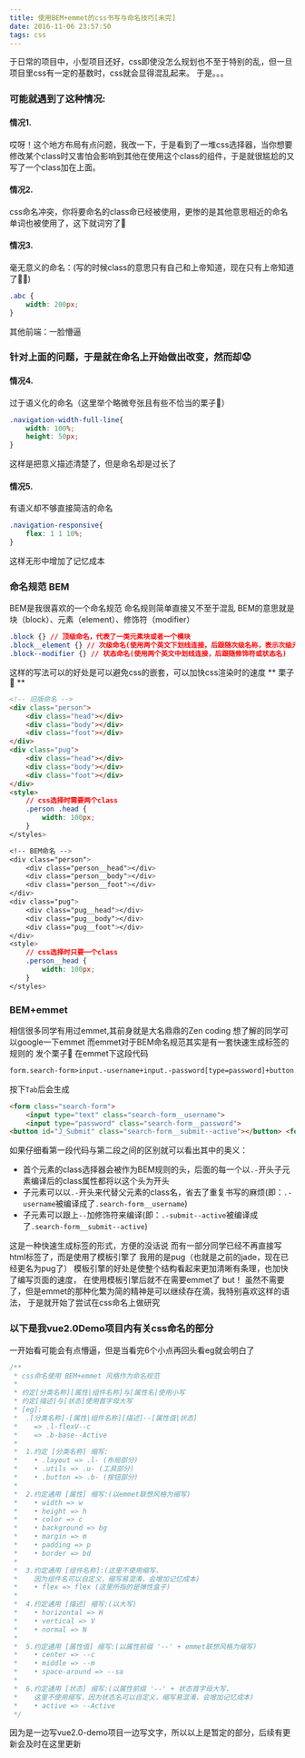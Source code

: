 ```yaml
---
title: 使用BEM+emmet的css书写与命名技巧[未完]
date: 2016-11-06 23:57:50
tags: css
---
```

于日常的项目中，小型项目还好，css即使没怎么规划也不至于特别的乱，但一旦项目里css有一定的基数时，css就会显得混乱起来。
于是。。。
### 可能就遇到了这种情况:
#### 情况1.
哎呀！这个地方布局有点问题，我改一下，于是看到了一堆css选择器，当你想要修改某个class时又害怕会影响到其他在使用这个class的组件，于是就很尴尬的又写了一个class加在上面。
    
#### 情况2.

css命名冲突，你将要命名的class命已经被使用，更惨的是其他意思相近的命名单词也被使用了，这下就词穷了🤕
#### 情况3. 
毫无意义的命名：(写的时候class的意思只有自己和上帝知道，现在只有上帝知道了🙆🏻)
```css
.abc {
    width: 200px;
}
```
其他前端：一脸懵逼
### 针对上面的问题，于是就在命名上开始做出改变，然而却😟
#### 情况4.
过于语义化的命名（这里举个略微夸张且有些不恰当的栗子🌰）    
```css
.navigation-width-full-line{
    width: 100%;
    height: 50px;
}
``` 
这样是把意义描述清楚了，但是命名却是过长了
#### 情况5. 
有语义却不够直接简洁的命名    
```css
.navigation-responsive{
    flex: 1 1 10%;
}
```
这样无形中增加了记忆成本

### 命名规范 BEM
BEM是我很喜欢的一个命名规范
命名规则简单直接又不至于混乱
BEM的意思就是块（block）、元素（element）、修饰符（modifier）
```css
.block {} // 顶级命名，代表了一类元素块或者一个模块
.block__element {} // 次级命名(使用两个英文下划线连接，后跟随次级名称，表示次级元素或属性)
.block--modifier {} // 状态命名(使用两个英文中划线连接，后跟随修饰符或状态名)
```
这样的写法可以的好处是可以避免css的嵌套，可以加快css渲染时的速度
** 栗子🌰 **
```html
<!-- 旧版命名 -->
<div class="person">
    <div class="head"></div>
    <div class="body"></div>
    <div class="foot"></div>
</div>
<div class="pug">
    <div class="head"></div>
    <div class="body"></div>
    <div class="foot"></div>
</div>
<style>
    // css选择时需要两个class
    .person .head {
        width: 100px;
    }
</styles>

<!-- BEM命名 -->
<div class="person">
    <div class="person__head"></div>
    <div class="person__body"></div>
    <div class="person__foot"></div>
</div>
<div class="pug">
    <div class="pug__head"></div>
    <div class="pug__body"></div>
    <div class="pug__foot"></div>
</div>
<style>
    // css选择时只要一个class
    .person__head {
        width: 100px;
    }
</styles>
```

### BEM+emmet
相信很多同学有用过emmet,其前身就是大名鼎鼎的Zen coding
想了解的同学可以google一下emmet
而emmet对于BEM命名规范其实是有一套快速生成标签的规则的
发个栗子🌰
在emmet下这段代码
```html
form.search-form>input.-username+input.-password[type=password]+button.-submit--active|bem
```
按下`Tab`后会生成
```html
<form class="search-form">
    <input type="text" class="search-form__username">
    <input type="password" class="search-form__password">
<button id="J_Submit" class="search-form__submit--active"></button> <form>
```
如果仔细看第一段代码与第二段之间的区别就可以看出其中的奥义：
* 首个元素的class选择器会被作为BEM规则的头，后面的每一个以`.-`开头子元素编译后的class属性都将以这个头为开头
* 子元素可以以`.-`开头来代替父元素的class名，省去了重复书写的麻烦(即：`.-username`被编译成了`.search-form__username`)
* 子元素可以跟上`--`加修饰符来编译(即：`.-submit--active`被编译成了`.search-form__submit--active`)

这是一种快速生成标签的形式，方便的没话说
而有一部分同学已经不再直接写html标签了，而是使用了模板引擎了
我用的是pug（也就是之前的jade，现在已经更名为pug了）
模板引擎的好处是使整个结构看起来更加清晰有条理，也加快了编写页面的速度，
在使用模板引擎后就不在需要emmet了
but！
虽然不需要了，但是emmet的那种化繁为简的精神是可以继续存在滴，我特别喜欢这样的语法，
于是就开始了尝试在css命名上做研究

### 以下是我vue2.0Demo项目内有关css命名的部分
一开始看可能会有点懵逼，但是当看完6个小点再回头看eg就会明白了
```js
/**
 * css命名使用 BEM+emmet 风格作为命名规范
 * 
 * 约定[分类名称][属性|组件名称]与[属性名]使用小写
 * 约定[描述]与[状态]使用首字母大写
 * [eg]:
 *  .[分类名称]-[属性|组件名称][描述]--[属性值|状态]
 *    => .l-flexV--c
 *    => .b-base--Active
 * 
 *  1.约定 [分类名称] 缩写:
 *    • .layout => .l- (布局部分)
 *    • .utils => .u- (工具部分)
 *    • .button => .b- (按钮部分)
 *    
 *  2.约定通用 [属性] 缩写:(以emmet联想风格为缩写)
 *    • width => w
 *    • height => h
 *    • color => c
 *    • background => bg
 *    • margin => m
 *    • padding => p
 *    • border => bd
 *    
 *  3.约定通用 [组件名称]:(这里不使用缩写，
 *    因为组件名可以自定义，缩写易混淆，会增加记忆成本)
 *    • flex => flex (这里所指的是弹性盒子)
 *    
 *  4.约定通用 [描述] 缩写:(以大写)
 *    • horizontal => H
 *    • vertical => V
 *    • normal => N
 *    
 *  5.约定通用 [属性值] 缩写:(以属性前缀 '--' + emmet联想风格为缩写)
 *    • center => --c
 *    • middle => --m
 *    • space-around => --sa
 *    
 *  6.约定通用 [状态] 缩写:(以属性前缀 '--' + 状态首字母大写，
 *    这里不使用缩写，因为状态名可以自定义，缩写易混淆，会增加记忆成本)
 *    • active => --Active
 */
```
因为是一边写vue2.0-demo项目一边写文字，所以以上是暂定的部分，后续有更新会及时在这里更新


